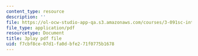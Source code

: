 ```yaml
---
content_type: resource
description: ''
file: https://ol-ocw-studio-app-qa.s3.amazonaws.com/courses/3-091sc-introduction-to-solid-state-chemistry-fall-2010/f7cbf8ce07d1fa0dbfe271f0775b1678_NpBq_JnLKv8.pdf
file_type: application/pdf
resourcetype: Document
title: 3play pdf file
uid: f7cbf8ce-07d1-fa0d-bfe2-71f0775b1678
---
```

